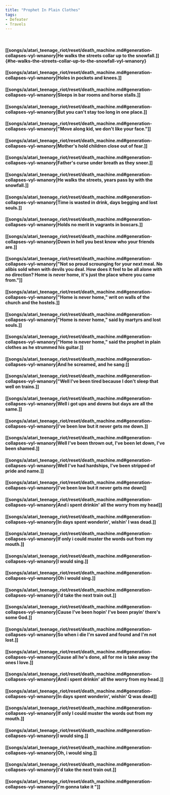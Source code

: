 ```yaml
---
title: "Prophet In Plain Clothes"
tags:
- Defeater
- Travels
---
```

&nbsp;
#### [[songs/a/atari_teenage_riot/reset/death_machine.md#generation-collapses-vyl-wnanory|He walks the streets collar up to the snowfall.]] {#he-walks-the-streets-collar-up-to-the-snowfall-vyl-wnanory}
#### [[songs/a/atari_teenage_riot/reset/death_machine.md#generation-collapses-vyl-wnanory|Holes in pockets and knees.]]
#### [[songs/a/atari_teenage_riot/reset/death_machine.md#generation-collapses-vyl-wnanory|Sleeps in bar rooms and horse stalls.]]
#### [[songs/a/atari_teenage_riot/reset/death_machine.md#generation-collapses-vyl-wnanory|But you can't stay too long in one place.]]
#### [[songs/a/atari_teenage_riot/reset/death_machine.md#generation-collapses-vyl-wnanory|"Move along kid, we don't like your face."]]
#### [[songs/a/atari_teenage_riot/reset/death_machine.md#generation-collapses-vyl-wnanory|Mother's hold children close out of fear.]]
#### [[songs/a/atari_teenage_riot/reset/death_machine.md#generation-collapses-vyl-wnanory|Father's curse under breath as they sneer.]]
#### [[songs/a/atari_teenage_riot/reset/death_machine.md#generation-collapses-vyl-wnanory|He walks the streets, years pass by with the snowfall.]]
#### [[songs/a/atari_teenage_riot/reset/death_machine.md#generation-collapses-vyl-wnanory|Time is wasted in drink, days begging and lost souls.]]
#### [[songs/a/atari_teenage_riot/reset/death_machine.md#generation-collapses-vyl-wnanory|Holds no merit in vagrants in boxcars.]]
#### [[songs/a/atari_teenage_riot/reset/death_machine.md#generation-collapses-vyl-wnanory|Down in hell you best know who your friends are.]]
#### [[songs/a/atari_teenage_riot/reset/death_machine.md#generation-collapses-vyl-wnanory|"Not so proud scrounging for your next meal. No alibis sold when with devils you deal. How does it feel to be all alone with no direction? Home is never home, it's just the place where you came from."]]
#### [[songs/a/atari_teenage_riot/reset/death_machine.md#generation-collapses-vyl-wnanory|"Home is never home," writ on walls of the church and the hostels.]]
#### [[songs/a/atari_teenage_riot/reset/death_machine.md#generation-collapses-vyl-wnanory|"Home is never home," said by martyrs and lost souls.]]
#### [[songs/a/atari_teenage_riot/reset/death_machine.md#generation-collapses-vyl-wnanory|"Home is never home," said the prophet in plain clothes as he strummed his guitar.]]
#### [[songs/a/atari_teenage_riot/reset/death_machine.md#generation-collapses-vyl-wnanory|And he screamed, and he sang:]]
#### [[songs/a/atari_teenage_riot/reset/death_machine.md#generation-collapses-vyl-wnanory|"Well I've been tired because I don't sleep that well on trains.]]
#### [[songs/a/atari_teenage_riot/reset/death_machine.md#generation-collapses-vyl-wnanory|Well i got ups and downs but days are all the same.]]
#### [[songs/a/atari_teenage_riot/reset/death_machine.md#generation-collapses-vyl-wnanory|I've been low but it never gets me down.]]
#### [[songs/a/atari_teenage_riot/reset/death_machine.md#generation-collapses-vyl-wnanory|Well I've been thrown out, I've been let down, I've been shamed.]]
#### [[songs/a/atari_teenage_riot/reset/death_machine.md#generation-collapses-vyl-wnanory|Well I've had hardships, I've been stripped of pride and name.]]
#### [[songs/a/atari_teenage_riot/reset/death_machine.md#generation-collapses-vyl-wnanory|I've been low but it never gets me down]]
#### [[songs/a/atari_teenage_riot/reset/death_machine.md#generation-collapses-vyl-wnanory|And i spent drinkin' all the worry from my head]]
#### [[songs/a/atari_teenage_riot/reset/death_machine.md#generation-collapses-vyl-wnanory|In days spent wonderin', wishin' I was dead.]]
#### [[songs/a/atari_teenage_riot/reset/death_machine.md#generation-collapses-vyl-wnanory|If only i could muster the words out from my mouth.]]
#### [[songs/a/atari_teenage_riot/reset/death_machine.md#generation-collapses-vyl-wnanory|I would sing.]]
#### [[songs/a/atari_teenage_riot/reset/death_machine.md#generation-collapses-vyl-wnanory|Oh i would sing.]]
#### [[songs/a/atari_teenage_riot/reset/death_machine.md#generation-collapses-vyl-wnanory|I'd take the next train out.]]
#### [[songs/a/atari_teenage_riot/reset/death_machine.md#generation-collapses-vyl-wnanory|Cause I've been hopin' I've been prayin' there's some God.]]
#### [[songs/a/atari_teenage_riot/reset/death_machine.md#generation-collapses-vyl-wnanory|So when i die I'm saved and found and I'm not lost.]]
#### [[songs/a/atari_teenage_riot/reset/death_machine.md#generation-collapses-vyl-wnanory|Cause all he's done, all for me is take away the ones I love.]]
#### [[songs/a/atari_teenage_riot/reset/death_machine.md#generation-collapses-vyl-wnanory|And i spent drinkin' all the worry from my head.]]
#### [[songs/a/atari_teenage_riot/reset/death_machine.md#generation-collapses-vyl-wnanory|In days spent wonderin', wishin' Q was dead]]
#### [[songs/a/atari_teenage_riot/reset/death_machine.md#generation-collapses-vyl-wnanory|If only I could muster the words out from my mouth.]]
#### [[songs/a/atari_teenage_riot/reset/death_machine.md#generation-collapses-vyl-wnanory|I would sing.]]
#### [[songs/a/atari_teenage_riot/reset/death_machine.md#generation-collapses-vyl-wnanory|Oh, i would sing.]]
#### [[songs/a/atari_teenage_riot/reset/death_machine.md#generation-collapses-vyl-wnanory|I'd take the next train out.]]
#### [[songs/a/atari_teenage_riot/reset/death_machine.md#generation-collapses-vyl-wnanory|I'm gonna take it "]]
